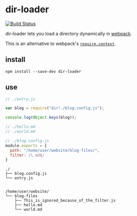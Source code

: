 dir-loader
========================

[![Build Status](https://travis-ci.org/sleep/contentpack.svg)](https://travis-ci.org/sleep/contentpack)

dir-loader lets you load a directory dynamically in [webpack](http://webpack.github.io).

This is an alternative to webpack's [`require.context`](http://webpack.github.io/docs/context.html#require-context).

## install
```
npm install --save-dev dir-loader
```

## use
```js
// ./entry.js

var blog = require("dir!./blog.config.js");

console.log(Object.keys(blog));

// ./hello.md
// ./world.md
```

```js
// ./blog.config.js
module.exports = {
  path: "/home/user/website/blog-files/",
  filter: /\.md$/
}
```

```
./
├── blog.config.js
└── entry.js


/home/user/website/
└── blog-files
    ├── This_is_ignored_because_of_the_filter.js
    ├── hello.md
    └── world.md
```
